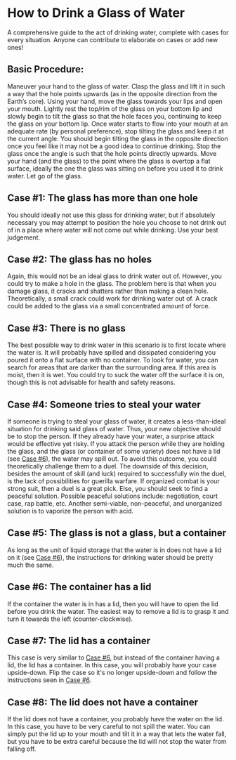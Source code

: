 # How to Drink a Glass of Water
A comprehensive guide to the act of drinking water, complete with cases for every situation. Anyone can contribute to elaborate on cases or add new ones!

## Basic Procedure:
Maneuver your hand to the glass of water. Clasp the glass and lift it in such a way that the hole points upwards (as in the opposite direction from the Earth’s core). Using your hand, move the glass towards your lips and open your mouth. Lightly rest the top/rim of the glass on your bottom lip and slowly begin to tilt the glass so that the hole faces you, continuing to keep the glass on your bottom lip. Once water starts to flow into your mouth at an adequate rate (by personal preference), stop tilting the glass and keep it at the current angle. You should begin tilting the glass in the opposite direction once you feel like it may not be a good idea to continue drinking. Stop the glass once the angle is such that the hole points directly upwards. Move your hand (and the glass) to the point where the glass is overtop a flat surface, ideally the one the glass was sitting on before you used it to drink water. Let go of the glass.

## Case #1: The glass has more than one hole
You should ideally not use this glass for drinking water, but if absolutely necessary you may attempt to position the hole you choose to not drink out of in a place where water will not come out while drinking. Use your best judgement.

## Case #2: The glass has no holes
Again, this would not be an ideal glass to drink water out of. However, you could try to make a hole in the glass. The problem here is that when you damage glass, it cracks and shatters rather than making a clean hole. Theoretically, a small crack could work for drinking water out of. A crack could be added to the glass via a small concentrated amount of force.

## Case #3: There is no glass
The best possible way to drink water in this scenario is to first locate where the water is. It will probably have spilled and dissipated considering you poured it onto a flat surface with no container. To look for water, you can search for areas that are darker than the surrounding area. If this area is moist, then it is wet. You could try to suck the water off the surface it is on, though this is not advisable for health and safety reasons.

## Case #4: Someone tries to steal your water
If someone is trying to steal your glass of water, it creates a less-than-ideal situation for drinking said glass of water. Thus, your new objective should be to stop the person. If they already have your water, a surprise attack would be effective yet risky. If you attack the person while they are holding the glass, and the glass (or container of some variety) does not have a lid (see [Case #6](#case-6-the-container-has-a-lid)), the water may spill out. To avoid this outcome, you could theoretically challenge them to a duel. The downside of this decision, besides the amount of skill (and luck) required to successfully win the duel, is the lack of possibilities for guerilla warfare. If organized combat is your strong suit, then a duel is a great pick. Else, you should seek to find a peaceful solution. Possible peaceful solutions include: negotiation, court case, rap battle, etc. Another semi-viable, non-peaceful, and unorganized solution is to vaporize the person with acid.

## Case #5: The glass is not a glass, but a container
As long as the unit of liquid storage that the water is in does not have a lid on it (see [Case #6](#case-6-the-container-has-a-lid)), the instructions for drinking water should be pretty much the same.

## Case #6: The container has a lid
If the container the water is in has a lid, then you will have to open the lid before you drink the water. The easiest way to remove a lid is to grasp it and turn it towards the left (counter-clockwise).

## Case #7: The lid has a container
This case is very similar to [Case #6](#case-6-the-container-has-a-lid), but instead of the container having a lid, the lid has a container. In this case, you will probably have your case upside-down. Flip the case so it's no longer upside-down and follow the instructions seen in [Case #6](#case-6-the-container-has-a-lid).

## Case #8: The lid does not have a container
If the lid does not have a container, you probably have the water on the lid. In this case, you have to be very careful to not spill the water. You can simply put the lid up to your mouth and tilt it in a way that lets the water fall, but you have to be extra careful because the lid will not stop the water from falling off.
